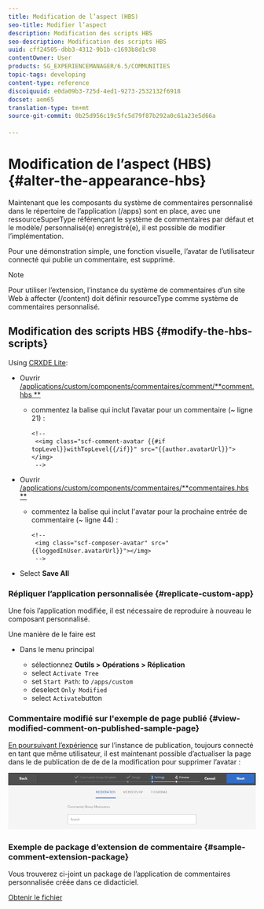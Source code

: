```yaml
---
title: Modification de l’aspect (HBS)
seo-title: Modifier l’aspect
description: Modification des scripts HBS
seo-description: Modification des scripts HBS
uuid: cff24505-dbb3-4312-9b1b-c1693b8d1c98
contentOwner: User
products: SG_EXPERIENCEMANAGER/6.5/COMMUNITIES
topic-tags: developing
content-type: reference
discoiquuid: e0da09b3-725d-4ed1-9273-2532132f6918
docset: aem65
translation-type: tm+mt
source-git-commit: 0b25d956c19c5fc5d79f87b292a0c61a23e5d66a

---
```



# Modification de l’aspect (HBS) {#alter-the-appearance-hbs}

Maintenant que les composants du système de commentaires personnalisé dans le répertoire de l’application (/apps) sont en place, avec une ressourceSuperType référençant le système de commentaires par défaut et le modèle/ personnalisé(e) enregistré(e), il est possible de modifier l’implémentation.

Pour une démonstration simple, une fonction visuelle, l’avatar de l’utilisateur connecté qui publie un commentaire, est supprimé.

>[!NOTE]
>
>Pour utiliser l’extension, l’instance du système de commentaires d’un site Web à affecter (/content) doit définir resourceType comme système de commentaires personnalisé.

## Modification des scripts HBS {#modify-the-hbs-scripts}

Using [CRXDE Lite](/help/sites-developing/developing-with-crxde-lite.md):

* Ouvrir [/applications/custom/components/commentaires/comment/**comment.hbs **](https://localhost:4502/crx/de/index.jsp#/apps/custom/components/comments/comment/comment.hbs)

   * commentez la balise qui inclut l’avatar pour un commentaire (~ ligne 21) :

      ```
      <!--
       <<img class="scf-comment-avatar {{#if topLevel}}withTopLevel{{/if}}" src="{{author.avatarUrl}}"></img>
       -->
      ```

* Ouvrir [/applications/custom/components/commentaires/**commentaires.hbs **](https://localhost:4502/crx/de/index.jsp#/apps/custom/components/comments/comments.hbs)

   * commentez la balise qui inclut l&#39;avatar pour la prochaine entrée de commentaire (~ ligne 44) :

      ```
      <!--
       <img class="scf-composer-avatar" src="{{loggedInUser.avatarUrl}}"></img>
       -->
      ```

* Select **Save All**

### Répliquer l’application personnalisée {#replicate-custom-app}

Une fois l’application modifiée, il est nécessaire de reproduire à nouveau le composant personnalisé.

Une manière de le faire est

* Dans le menu principal

   * sélectionnez **Outils > Opérations > Réplication**
   * select `Activate Tree`
   * set `Start Path`: to `/apps/custom`
   * deselect `Only Modified`
   * select `Activate`button

### Commentaire  modifié sur l&#39;exemple de page publié {#view-modified-comment-on-published-sample-page}

[En poursuivant l’expérience](/help/communities/extend-sample-page.md#publish-sample-page) sur l’instance de publication, toujours connecté en tant que même utilisateur, il est maintenant possible d’actualiser la page dans le  de publication  de de de la modification pour supprimer l’avatar :

![chlimage_1-136](assets/chlimage_1-136.png)

### Exemple de package d’extension de commentaire {#sample-comment-extension-package}

Vous trouverez ci-joint un package de l’application de commentaires personnalisée créée dans ce didacticiel.

[Obtenir le fichier](assets/sample-comment-extension-6-1-fp3.zip)
